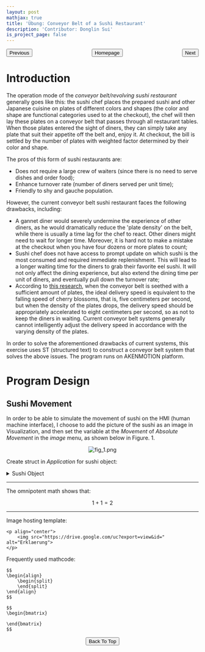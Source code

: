 ```yaml
---
layout: post
mathjax: true
title: 'Übung: Conveyor Belt of a Sushi Restaurant'
description: 'Contributor: Donglin Sui'
is_project_page: false
---
```



<p style="text-align:center;">
<button type="button" onclick="window.location.href='index.html';">Homepage</button>
<span style="float:left;"><button type="button" onclick="alert('This is the first practice!')">Previous</button></span>
<span style="float:right;"><button type="button" onclick="window.location.href='ch3.html';">Next</button></span>
</p>

# Introduction

The operation mode of the _conveyor belt/revolving sushi restaurant_ generally goes like this: the sushi chef places the prepared sushi and other Japanese cuisine on plates of different colors and shapes (the color and shape are functional categories used to at the checkout), the chef will then lay these plates on a conveyor belt that passes through all restaurant tables. When those plates entered the sight of diners, they can simply take any plate that suit their appetite off the belt and, enjoy it. At checkout, the bill is settled by the number of plates with weighted factor determined by their color and shape. 

The pros of this form of sushi restaurants are:
* Does not require a large crew of waiters (since there is no need to serve dishes and order food);
* Enhance turnover rate (number of diners served per unit time);
* Friendly to shy and gauche population.

However, the current conveyor belt sushi restaurant faces the following drawbacks, including:
* A gannet diner would severely undermine the experience of other diners, as he would dramatically reduce the 'plate density' on the belt, while there is usually a time lag for the chef to react. Other diners might need to wait for longer time. Moreover, it is hard not to make a mistake at the checkout when you have four dozens or more plates to count;
*  Sushi chef does not have access to prompt update on which sushi is the most consumed and required immediate replenishment. This will lead to a longer waiting time for the diners to grab their favorite eel sushi. It will not only affect the dining experience, but also extend the dining time per unit of diners, and eventually pull down the turnover rate;
*   According to [this research](https://zh.wikipedia.org/wiki/\%E8\%BF\%B4\%E8\%BD\%89\%E5\%A3\%BD\%E5\%8F\%B8), when the conveyor belt is seethed with a sufficient amount of plates, the ideal delivery speed is equivalent to the falling speed of cherry blossoms, that is, five centimeters per second, but when the density of the plates drops, the delivery speed should be appropriately accelerated to eight centimeters per second, so as not to keep the diners in waiting. Current conveyor belt systems generally cannot intelligently adjust the delivery speed in accordance with the varying density of the plates.

In order to solve the aforementioned drawbacks of current systems, this exercise uses ST (structured text) to construct a conveyor belt system that solves the above issues. The program runs on AKENMOTION platform.

# Program Design
## Sushi Movement
In order to be able to simulate the movement of sushi on the HMI (human machine interface), I choose to add the picture of the sushi as an image in Visualization, and then set the variable at the _Movement_ of _Absolute Movement_ in the _image_ menu, as shown below in Figure. 1.

<p align="center">
    <img src="https://drive.google.com/uc?export=view&id=1lIpObCLxJlhlWF4SeBaD0FJ91upWev2M" alt="fig_1.png">
</p>

Create struct in _Application_ for sushi object:
<details>
  <summary>Sushi Object</summary>
<p>```TYPE SUSHI :
STRUCT
    X           :       LREAL;      // X-coordinate of the sushi image
    Y           :       LREAL;      // Y-coordinate of the sushi image
    SUSHI_TYPE  :       INT;        // Sushi types in integer ID
    VISIBLE     :       BOOL;       // TRUE for visible; FALSE for invisible
    DIRECTION   :       STRING;     // 'FORWARD', 'BACKWARD', 'UPWARD', 'DOWNWARD'
END_STRUCT
END_TYPE``` </p>
</details>

***
The omnipotent math shows that:

$$
1+1 = 2
$$

***

Image hosting template:

```
<p align="center">
    <img src="https://drive.google.com/uc?export=view&id=" alt="Erklaerung">
</p>
```

Frequently used mathcode:
```
$$
\begin{align}
    \begin{split}
    \end{split}
\end{align}
$$

$$
\begin{bmatrix}
       
\end{bmatrix}
$$

```

<p style="text-align:center;">
<button type="button" onclick="window.location.href='#top';">Back To Top</button>
<p>
